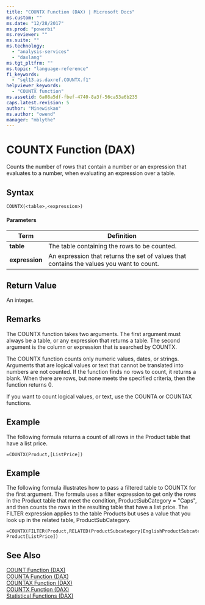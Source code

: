 ```yaml
---
title: "COUNTX Function (DAX) | Microsoft Docs"
ms.custom: ""
ms.date: "12/28/2017"
ms.prod: "powerbi"
ms.reviewer: ""
ms.suite: ""
ms.technology: 
  - "analysis-services"
  - "daxlang"
ms.tgt_pltfrm: ""
ms.topic: "language-reference"
f1_keywords: 
  - "sql13.as.daxref.COUNTX.f1"
helpviewer_keywords: 
  - "COUNTX function"
ms.assetid: 6a08a5df-fbef-4740-8a3f-56ca53a6b235
caps.latest.revision: 5
author: "Minewiskan"
ms.author: "owend"
manager: "mblythe"
---
```

# COUNTX Function (DAX)
Counts the number of rows that contain a number or an expression that evaluates to a number, when evaluating an expression over a table.  
  
## Syntax  
  
```  
COUNTX(<table>,<expression>)  
```  
  
#### Parameters  
  
|Term|Definition|  
|--------|--------------|  
|**table**|The table containing the rows to be counted.|  
|**expression**|An expression that returns the set of values that contains the values you want to count.|  
  
## Return Value  
An integer.  
  
## Remarks  
The COUNTX function takes two arguments. The first argument must always be a table, or any expression that returns a table. The second argument is the column or expression that is searched by COUNTX.  
  
The COUNTX function counts only numeric values, dates, or strings. Arguments that are logical values or text that cannot be translated into numbers are not counted. If the function finds no rows to count, it returns a blank.  When there are rows, but none meets the specified criteria, then the function returns 0.  
  
If you want to count logical values, or text, use the COUNTA or COUNTAX functions.  
  
## Example  
The following formula returns a count of all rows in the Product table that have a list price.  
  
```  
=COUNTX(Product,[ListPrice])  
```  
  
## Example  
The following formula illustrates how to pass a filtered table to COUNTX for the first argument. The formula uses a filter expression to get only the rows in the Product table that meet the condition, ProductSubCategory = "Caps", and then counts the rows in the resulting table that have a list price. The FILTER expression applies to the table Products but uses a value that you look up in the related table, ProductSubCategory.  
  
```  
=COUNTX(FILTER(Product,RELATED(ProductSubcategory[EnglishProductSubcategoryName])="Caps", Product[ListPrice])  
```  
  
## See Also  
[COUNT Function &#40;DAX&#41;](../DAX/count-function-dax.md)  
[COUNTA Function &#40;DAX&#41;](../DAX/counta-function-dax.md)  
[COUNTAX Function &#40;DAX&#41;](../DAX/countax-function-dax.md)  
[COUNTX Function &#40;DAX&#41;](../DAX/countx-function-dax.md)  
[Statistical Functions &#40;DAX&#41;](../DAX/statistical-functions-dax.md)  
  

